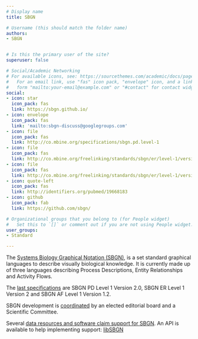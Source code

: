 ```yaml
---
# Display name
title: SBGN

# Username (this should match the folder name)
authors:
- SBGN


# Is this the primary user of the site?
superuser: false

# Social/Academic Networking
# For available icons, see: https://sourcethemes.com/academic/docs/page-builder/#icons
#   For an email link, use "fas" icon pack, "envelope" icon, and a link in the
#   form "mailto:your-email@example.com" or "#contact" for contact widget.
social:
- icon: star
  icon_pack: fas
  link: https://sbgn.github.io/
- icon: envelope
  icon_pack: fas
  link: 'mailto:sbgn-discuss@googlegroups.com'
- icon: file
  icon_pack: fas
  link: http://co.mbine.org/specifications/sbgn.pd.level-1
- icon: file
  icon_pack: fas
  link: http://co.mbine.org/freelinking/standards/sbgn/er/level-1/version-2%20
- icon: file
  icon_pack: fas
  link: http://co.mbine.org/freelinking/standards/sbgn/er/level-1/version-2%20
- icon: quote-left
  icon_pack: fas
  link: http://identifiers.org/pubmed/19668183
- icon: github
  icon_pack: fab
  link: https://github.com/sbgn/

# Organizational groups that you belong to (for People widget)
#   Set this to `[]` or comment out if you are not using People widget.
user_groups:
- Standard

---
```


The <a href="http://sbgn.org/" target="_blank">Systems Biology Graphical Notation (SBGN)</a>, is a set standard graphical languages to describe visually biological knowledge. It is currently made up of three languages describing Process Descriptions, Entity Relationships and Activity Flows.

The <a href="http://sbgn.github.io/sbgn/specifications" target="_blank">last specifications</a> are SBGN PD Level 1 Version 2.0, SBGN ER Level 1 Version 2 and SBGN AF Level 1 Version 1.2.

SBGN development is <a href="http://sbgn.github.io/sbgn/about" target="_blank">coordinated</a> by an elected editorial board and a Scientific Committee.

Several <a href="https://sbgn.github.io/software">data resources and software claim support for SBGN</a>. An API is available to help implementing support: <a href="https://github.com/sbgn/sbgn/wiki/LibSBGN">libSBGN</a>
